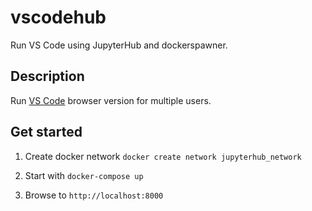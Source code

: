 # vscodehub
Run VS Code using JupyterHub and dockerspawner.

## Description
Run [VS Code](https://github.com/coder/code-server) browser version for multiple users.

## Get started
1. Create docker network 
```docker create network jupyterhub_network```

2. Start with ```docker-compose up```

3. Browse to ```http://localhost:8000```

